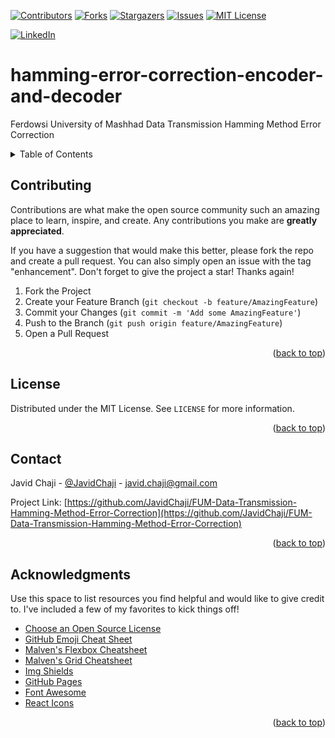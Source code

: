 <a name="readme-top"></a>


[![Contributors][contributors-shield]][contributors-url]
[![Forks][forks-shield]][forks-url]
[![Stargazers][stars-shield]][stars-url]
[![Issues][issues-shield]][issues-url]
[![MIT License][license-shield]][license-url]



[![LinkedIn][linkedin-shield]][javid-linkedin-url]


# hamming-error-correction-encoder-and-decoder

Ferdowsi University of Mashhad Data Transmission Hamming Method Error Correction




<!-- TABLE OF CONTENTS -->
<details>
  <summary>Table of Contents</summary>
  <ol>
    <li>
      <a href="#about-the-project">About The Project</a>
      <ul>
        <li><a href="#built-with">Built With</a></li>
      </ul>
    </li>
    <li>
      <a href="#getting-started">Getting Started</a>
      <ul>
        <li><a href="#prerequisites">Prerequisites</a></li>
        <li><a href="#installation">Installation</a></li>
      </ul>
    </li>
    <li><a href="#usage">Usage</a></li>
    <li><a href="#roadmap">Roadmap</a></li>
    <li><a href="#contributing">Contributing</a></li>
    <li><a href="#license">License</a></li>
    <li><a href="#contact">Contact</a></li>
    <li><a href="#acknowledgments">Acknowledgments</a></li>
  </ol>
</details>





<!-- CONTRIBUTING -->
## Contributing

Contributions are what make the open source community such an amazing place to learn, inspire, and create. Any contributions you make are **greatly appreciated**.

If you have a suggestion that would make this better, please fork the repo and create a pull request. You can also simply open an issue with the tag "enhancement".
Don't forget to give the project a star! Thanks again!

1. Fork the Project
2. Create your Feature Branch (`git checkout -b feature/AmazingFeature`)
3. Commit your Changes (`git commit -m 'Add some AmazingFeature'`)
4. Push to the Branch (`git push origin feature/AmazingFeature`)
5. Open a Pull Request

<p align="right">(<a href="#readme-top">back to top</a>)</p>




<!-- LICENSE -->
## License

Distributed under the MIT License. See `LICENSE` for more information.

<p align="right">(<a href="#readme-top">back to top</a>)</p>



<!-- CONTACT -->
## Contact

Javid Chaji - [@JavidChaji](https://twitter.com/JavidChaji) - javid.chaji@gmail.com

Project Link: [https://github.com/JavidChaji/FUM-Data-Transmission-Hamming-Method-Error-Correction](https://github.com/JavidChaji/FUM-Data-Transmission-Hamming-Method-Error-Correction)

<p align="right">(<a href="#readme-top">back to top</a>)</p>




<!-- ACKNOWLEDGMENTS -->
## Acknowledgments

Use this space to list resources you find helpful and would like to give credit to. I've included a few of my favorites to kick things off!

* [Choose an Open Source License](https://choosealicense.com)
* [GitHub Emoji Cheat Sheet](https://www.webpagefx.com/tools/emoji-cheat-sheet)
* [Malven's Flexbox Cheatsheet](https://flexbox.malven.co/)
* [Malven's Grid Cheatsheet](https://grid.malven.co/)
* [Img Shields](https://shields.io)
* [GitHub Pages](https://pages.github.com)
* [Font Awesome](https://fontawesome.com)
* [React Icons](https://react-icons.github.io/react-icons/search)

<p align="right">(<a href="#readme-top">back to top</a>)</p>





<!-- MARKDOWN LINKS & IMAGES -->
<!-- https://www.markdownguide.org/basic-syntax/#reference-style-links -->
<!-- https://ileriayo.github.io/markdown-badges/ -->

<!-- Contributors -->
[contributors-shield]: https://img.shields.io/github/contributors/javidchaji/FUM-Data-Transmission-Hamming-Method-Error-Correction.svg?style=for-the-badge

[contributors-url]: https://github.com/javidchaji/FUM-Data-Transmission-Hamming-Method-Error-Correction/graphs/contributors

<!-- Forks -->
[forks-shield]: https://img.shields.io/github/forks/javidchaji/FUM-Data-Transmission-Hamming-Method-Error-Correction.svg?style=for-the-badge

[forks-url]: https://github.com/javidchaji/FUM-Data-Transmission-Hamming-Method-Error-Correction/network/members


<!-- Stars -->
[stars-shield]: https://img.shields.io/github/stars/javidchaji/FUM-Data-Transmission-Hamming-Method-Error-Correction.svg?style=for-the-badge

[stars-url]: https://github.com/javidchaji/FUM-Data-Transmission-Hamming-Method-Error-Correction/stargazers


<!-- Issues -->
[issues-shield]: https://img.shields.io/github/issues/javidchaji/FUM-Data-Transmission-Hamming-Method-Error-Correction.svg?style=for-the-badge

[issues-url]: https://github.com/javidchaji/FUM-Data-Transmission-Hamming-Method-Error-Correction/issues


<!-- License -->
[license-shield]: https://img.shields.io/github/license/javidchaji/FUM-Data-Transmission-Hamming-Method-Error-Correction.svg?style=for-the-badge

[license-url]: https://github.com/javidchaji/FUM-Data-Transmission-Hamming-Method-Error-Correction/blob/master/LICENSE


<!-- Linkedin -->
[linkedin-shield]: https://img.shields.io/badge/linkedin-%230077B5.svg?style=for-the-badge&logo=linkedin&logoColor=white

[javid-linkedin-url]: https://linkedin.com/in/javidchaji
